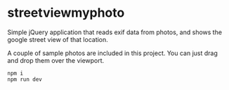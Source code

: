 # streetviewmyphoto

Simple jQuery application that reads exif data from photos, and shows the google street view of that location.

A couple of sample photos are included in this project. You can just drag and drop them over the viewport.

```
npm i
npm run dev
```
